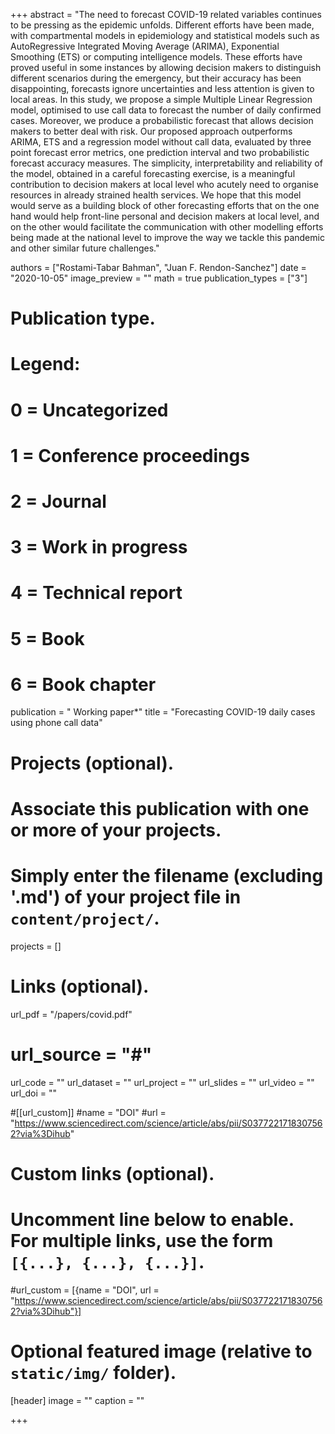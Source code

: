 +++
abstract = "The need to forecast COVID-19 related variables continues to be pressing as the epidemic unfolds. Different efforts have been made, with compartmental models in epidemiology and statistical models such as AutoRegressive Integrated Moving Average (ARIMA), Exponential Smoothing (ETS) or computing intelligence models. These efforts have proved useful in some instances by allowing decision makers to distinguish different scenarios during the emergency, but their accuracy has been disappointing, forecasts ignore uncertainties and less attention is given to local areas. In this study, we propose a simple Multiple Linear Regression model, optimised to use call data to forecast the number of daily confirmed cases. Moreover, we produce a probabilistic forecast that allows decision makers to better deal with risk. Our proposed approach outperforms ARIMA, ETS and a regression model without call data, evaluated by three point forecast error metrics, one prediction interval and two probabilistic forecast accuracy measures. The simplicity, interpretability and reliability of the model, obtained in a careful forecasting exercise, is a meaningful contribution to decision makers at local level who acutely need to organise resources in already strained health services. We hope that this model would serve as a building block of other forecasting efforts that on the one hand would help front-line personal and decision makers at local level, and on the other would facilitate the communication with other modelling efforts being made at the national level to improve the way we tackle this pandemic and other similar future challenges."

authors = ["Rostami-Tabar Bahman", "Juan F. Rendon-Sanchez"]
date = "2020-10-05"
image_preview = ""
math = true
publication_types = ["3"]
# Publication type.
# Legend:
# 0 = Uncategorized
# 1 = Conference proceedings
# 2 = Journal
# 3 = Work in progress
# 4 = Technical report
# 5 = Book
# 6 = Book chapter
publication = " Working paper*"
title = "Forecasting COVID-19 daily cases using phone call data"
# Projects (optional).
#   Associate this publication with one or more of your projects.
#   Simply enter the filename (excluding '.md') of your project file in `content/project/`.
projects = []

# Links (optional).
url_pdf = "/papers/covid.pdf"
# url_source = "#"
url_code = ""
url_dataset = ""
url_project = ""
url_slides = ""
url_video = ""
url_doi = ""

#[[url_custom]]
#name = "DOI"
#url = "https://www.sciencedirect.com/science/article/abs/pii/S0377221718307562?via%3Dihub"


# Custom links (optional).
#   Uncomment line below to enable. For multiple links, use the form `[{...}, {...}, {...}]`.
#url_custom = [{name = "DOI", url = "https://www.sciencedirect.com/science/article/abs/pii/S0377221718307562?via%3Dihub"}]


# Optional featured image (relative to `static/img/` folder).
[header]
image = ""
caption = ""

+++